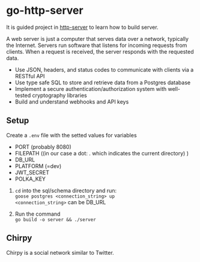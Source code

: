 # go-http-server

It is guided project in [http-server](https://www.boot.dev/courses/learn-http-servers) to learn how to build server.

A web server is just a computer that serves data over a network, typically the Internet. Servers run software that listens for incoming requests from clients. When a request is received, the server responds with the requested data.

* Use JSON, headers, and status codes to communicate with clients via a RESTful API
* Use type safe SQL to store and retrieve data from a Postgres database
* Implement a secure authentication/authorization system with well-tested cryptography libraries
* Build and understand webhooks and API keys

## Setup

Create a `.env` file with the setted values for variables
- PORT (probably 8080)
- FILEPATH ((in our case a dot: . which indicates the current directory) )
- DB_URL
- PLATFORM (=dev)
- JWT_SECRET
- POLKA_KEY

1. `cd` into the sql/schema directory and run: \
`goose postgres <connection_string> up`\
`<connection_string>` can be DB_URL


2. Run the command \
`go build -o server && ./server`

## Chirpy

Chirpy is a social network similar to Twitter.